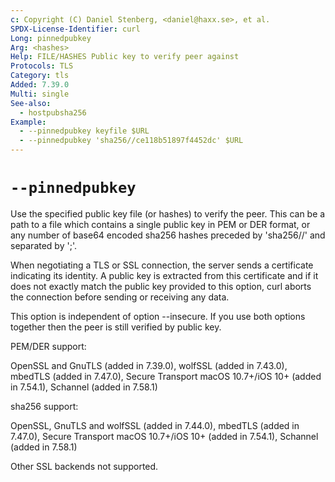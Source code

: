 ```yaml
---
c: Copyright (C) Daniel Stenberg, <daniel@haxx.se>, et al.
SPDX-License-Identifier: curl
Long: pinnedpubkey
Arg: <hashes>
Help: FILE/HASHES Public key to verify peer against
Protocols: TLS
Category: tls
Added: 7.39.0
Multi: single
See-also:
  - hostpubsha256
Example:
  - --pinnedpubkey keyfile $URL
  - --pinnedpubkey 'sha256//ce118b51897f4452dc' $URL
---
```


# `--pinnedpubkey`

Use the specified public key file (or hashes) to verify the peer. This can be
a path to a file which contains a single public key in PEM or DER format, or
any number of base64 encoded sha256 hashes preceded by 'sha256//' and
separated by ';'.

When negotiating a TLS or SSL connection, the server sends a certificate
indicating its identity. A public key is extracted from this certificate and
if it does not exactly match the public key provided to this option, curl
aborts the connection before sending or receiving any data.

This option is independent of option --insecure. If you use both options
together then the peer is still verified by public key.

PEM/DER support:

OpenSSL and GnuTLS (added in 7.39.0), wolfSSL (added in 7.43.0), mbedTLS
(added in 7.47.0), Secure Transport macOS 10.7+/iOS 10+ (added in 7.54.1),
Schannel (added in 7.58.1)

sha256 support:

OpenSSL, GnuTLS and wolfSSL (added in 7.44.0), mbedTLS (added in 7.47.0),
Secure Transport macOS 10.7+/iOS 10+ (added in 7.54.1), Schannel
(added in 7.58.1)

Other SSL backends not supported.
